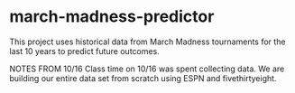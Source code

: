 # march-madness-predictor
This project uses historical data from March Madness tournaments for the last 10 years to predict future outcomes.

NOTES FROM 10/16 Class time on 10/16 was spent collecting data. We are building our entire data set from scratch using ESPN and fivethirtyeight. 